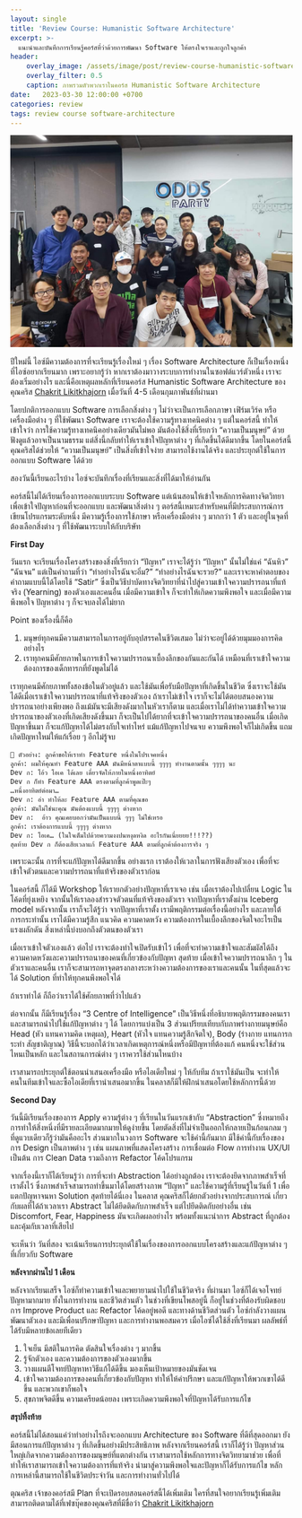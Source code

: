 ```yaml
---
layout: single
title: 'Review Course: Humanistic Software Architecture'
excerpt: >-
  แนะนำและบันทึกการเรียนรู้คอร์สที่ว่าด้วยการพัฒนา Software ให้ตรงใจเราและถูกใจลูกค้า
header:
    overlay_image: /assets/image/post/review-course-humanistic-software-architecture/heading.jpg
    overlay_filter: 0.5
    caption: ภาพรวมตัวพวกเราในคอร์ส Humanistic Software Architecture
date:   2023-03-30 12:00:00 +0700
categories: review
tags: review course software-architecture
---
```


![ภาพรวมตัวพวกเราในคอร์ส](/assets/image/post/review-course-humanistic-software-architecture/heading.jpg)


ปีใหม่นี้ ไอซ์มีความต้องการที่จะเรียนรู้เรื่องใหม่ ๆ เรื่อง Software Architecture ก็เป็นเรื่องหนึ่งที่ไอซ์อยากเรียนมาก เพราะอยากรู้ว่า หากเราต้องมาวางระบบการทำงานในซอฟต์แวร์ตัวหนึ่ง เราจะต้องเริ่มอย่างไร และนี่คือเหตุผลหลักที่เรียนคอร์ส Humanistic Software Architecture ของคุณคริส [Chakrit Likitkhajorn](https://www.facebook.com/chakrit.likitkhajorn) เมื่อวันที่ 4-5 เดือนกุมภาพันธ์ที่ผ่านมา

โดยปกติการออกแบบ Software การเลือกสิ่งต่าง ๆ ไม่ว่าจะเป็นการเลือกภาษา เฟิร์มเวิร์ค หรือเครื่องมือต่าง ๆ ที่ใช้พัฒนา Software เราจะต้องใช้ความรู้ทางเทคนิคต่าง ๆ แต่ในคอร์สนี้ ทำให้เข้าใจว่า การใช้ความรู้ทางเทคนิคอย่างเดียวมันไม่พอ มันต้องใช้สิ่งที่เรียกว่า “ความเป็นมนุษย์” ด้วย ฟังดูแล้วอาจเป็นนามธรรม แต่สิ่งนี้กลับทำให้เราเข้าใจปัญหาต่าง ๆ ที่เกิดขึ้นได้ดีมากขึ้น โดยในคอร์สนี้ คุณคริสได้ช่วยให้ “ความเป็นมนุษย์” เป็นสิ่งที่เข้าใจง่าย สามารถใช้งานได้จริง และประยุกต์ใช้ในการออกแบบ Software ได้ด้วย

สองวันนี้เรียนอะไรบ้าง ไอซ์จะบันทึกเรื่องที่เรียนและสิ่งที่ได้มาให้อ่านกัน

คอร์สนี้ไม่ได้เรียนเรื่องการออกแบบระบบ Software แต่เน้นสอนให้เข้าใจหลักการคิดทางจิตวิทยาเพื่อเข้าใจปัญหาก่อนที่จะออกแบบ และพัฒนาสิ่งต่าง ๆ ตอร์สนี้เหมาะสำหรับคนที่มีประสบการณ์การเขียนโปรแกรมระดับหนึ่ง มีความรู้เรื่องการใช้ภาษา หรือเครื่องมือต่าง ๆ มากกว่า 1 ตัว และอยู่ในจุดที่ต้องเลือกสิ่งต่าง ๆ ที่ใช้พัฒนาระบบให้กับบริษัท

**First Day**

วันแรก จะเรียนเรื่องโครงสร้างของสิ่งที่เรียกว่า “ปัญหา” เราจะได้รู้ว่า “ปัญหา” นั้นไม่ใช่แค่ “ฉันหิว” “ฉันจน” แต่เป็นคำถามที่ว่า “ทำอย่างไรฉันจะอิ่ม?” “ทำอย่างไรฉันจะรวย?” และเราจะหาคำตอบของคำถามแบบนี้ได้โดยใช้ “Satir” ซึ่งเป็นวิธีบำบัดทางจิตวิทยาที่นำไปสู่ความเข้าใจความปรารถนาที่แท้จริง (Yearning) ของตัวเองและคนอื่น เมื่อมีความเข้าใจ ก็จะทำให้เกิดความพึงพอใจ และเมื่อมีความพึงพอใจ ปัญหาต่าง ๆ ก็จะจบลงได้ไม่ยาก

Point ของเรื่องนี้ก็คือ

1. มนุษย์ทุกคนมีความสามารถในการอยู่กับอุปสรรคในชีวิตเสมอ ไม่ว่าจะอยู่ได้ด้วยมุมมองการคิดอย่างไร
2. เราทุกคนมีศักยภาพในการเข้าใจความปรารถนาเบื้องลึกของกันและกันได้ เหมือนที่เราเข้าใจความต้องการของเด็กทารกที่ยังพูดไม่ได้

เราทุกคนมีศักยภาพทั้งสองข้อในตัวอยู่แล้ว และใช้มันเพื่อรับมือปัญหาที่เกิดขึ้นในชีวิต ซึ่งเราจะใช้มันได้ดีเมื่อเราเข้าใจความปรารถนาที่แท้จริงของตัวเอง ถ้าเราไม่เข้าใจ เราก็จะไม่ได้ตอบสนองความปรารถนาอย่างเพียงพอ ถึงแม้มันจะมีเสียงดังมากในหัวเราก็ตาม และเมื่อเราไม่ได้ทำความเข้าใจความปรารถนาของตัวเองที่เกิดเสียงดังขึ้นมา ก็จะเป็นไปได้ยากที่จะเข้าใจความปรารถนาของคนอื่น เมื่อเกิดปัญหาขึ้นมา ก็จะแก้ปัญหาได้ไม่ตรงกับใจเท่าไหร่ แม้แก้ปัญหาไปจนจบ ความพึงพอใจก็ไม่เกิดขึ้น แถมเกิดปัญหาใหม่ให้แก้เรื่อย ๆ อีกไม่รู้จบ

```
💬 ตัวอย่าง: ลูกค้าขอให้เราทำ Feature หนึ่งในโปรเจคหนึ่ง
ลูกค้า: ผมให้คุณทำ Feature AAA มันมีหน้าตาแบบนี้ ๆๆๆๆ ทำงานตามนั้น ๆๆๆๆ นะ
Dev ก: โอ้ว โอเค ได้เลย เดี๋ยวจัดให้ภายในหนึ่งอาทิตย์
Dev ก ก็ทำ Feature AAA ตรงตามที่ลูกค้าพูดเป๊ะๆ
…หนึ่งอาทิตย์ต่อมา…
Dev ก: อ่า ทำให้ละ Feature AAA ตามที่คุณขอ
ลูกค้า: มันไม่ใช่นะคุณ มันต้องแบบนี้ ๆๆๆๆ ต่างหาก
Dev ก:  อ้าว คุณเคยบอกว่ามันเป็นแบบนี้ ๆๆๆ ไม่ใช่เหรอ
ลูกค้า: เราต้องการแบบนี้ ๆๆๆๆ ต่างหาก
Dev ก: โอเค… (ในใจเต็มไปด้วยความงงปนหงุดหงิด อะไรกันเนี่ยยยย!!!??)
สุดท้าย Dev ก ก็ต้องเสียเวลาแก้ Feature AAA ตามที่ลูกค้าต้องการจริง ๆ
```

เพราะฉะนั้น การที่จะแก้ปัญหาได้ดีมากขึ้น อย่างแรก เราต้องให้เวลาในการฟังเสียงตัวเอง เพื่อที่จะเข้าใจตัวตนและความปรารถนาที่แท้จริงของตัวเราก่อน

ในคอร์สนี้ ก็ได้มี Workshop ให้เรายกตัวอย่างปัญหาที่เราเจอ เช่น เมื่อเราต้องไปเปลี่ยน Logic ในโค้ดที่ยุ่งเหยิง จากนั้นให้เราลองสำรวจตัวตนที่แท้จริงของตัวเรา จากปัญหาที่เราตั้งผ่าน Iceberg model หลังจากนั้น เราก็จะได้รู้ว่า จากปัญหาที่เราตั้ง เรามีพฤติกรรมต่อเรื่องนี้อย่างไร และภายใต้การกระทำนั้น เราได้มีความรู้สึก แนวคิด ความคาดหวัง ความต้องการในเบื้องลึกของจิตใจอะไรเป็นแรงผลักดัน สิ่งเหล่านี้บ่งบอกถึงตัวตนของตัวเรา

เมื่อเราเข้าใจตัวเองแล้ว ต่อไป เราจะต้องทำใจเปิดรับเข้าไว้ เพื่อที่จะทำความเข้าใจและสัมผัสได้ถึงความคาดหวังและความปรารถนาของคนที่เกี่ยวข้องกับปัญหา สุดท้าย เมื่อเข้าใจความปรารถนาลึก ๆ ในตัวเราและคนอื่น เราก็จะสามารถหาจุดตรงกลางระหว่างความต้องการของเราและคนนั้น ในที่สุดแล้วจะได้ Solution ที่ทำให้ทุกคนพึงพอใจได้

ถ้าเราทำได้ ก็ถือว่าเราได้ใช้ศักยภาพที่ว่าไปแล้ว

ต่อจากนั้น ก็มีเรียนรู้เรื่อง “3 Centre of Intelligence” เป็นวิธีหนึ่งที่อธิบายพฤติกรรมของคนเราและสามารถนำไปใช้แก้ปัญหาต่าง ๆ ได้ โดยการแบ่งเป็น 3 ส่วนเปรียบเทียบกับภาพร่างกายมนุษย์คือ Head (หัว แทนความคิด เหตุผล), Heart (หัวใจ แทนความรู้สึกจิตใจ), Body (ร่างกาย แทนการกระทำ สัญชาติญาณ) วิธีนี้จะบอกได้ว่าเวลาเกิดเหตุการณ์หนึ่งหรือมีปัญหาที่ต้องแก้ คนหนึ่งจะใช้ส่วนไหนเป็นหลัก และในสถานการณ์ต่าง ๆ เราควรใช้ส่วนไหนบ้าง

เราสามารถประยุกต์ใช้ตอนนำเสนอเครื่องมือ หรือไอเดียใหม่ ๆ ให้กับทีม ถ้าเราใช้มันเป็น จะทำให้คนในทีมเข้าใจและซื้อไอเดียที่เรานำเสนอมากขึ้น ในคลาสก็มีให้ฝึกนำเสนอโดยใช้หลักการนี้ด้วย

**Second Day**

วันนี้มีเรียนเรื่องของการ Apply ความรู้ต่าง ๆ ที่เรียนในวันแรกเข้ากับ “Abstraction” ซี่งหมายถึง การทำให้สิ่งหนึ่งที่มีรายละเอียดมากมายให้ดูง่ายขึ้น โดยตัดสิ่งที่ไม่จำเป็นออกให้กลายเป็นก้อนกลม ๆ ที่ดูแวบเดียวก็รู้ว่ามันคืออะไร ส่วนมากในวงการ Software จะใช้คำนี้กันมาก มีใช้คำนี้กับเรื่องของการ Design เป็นภาพต่าง ๆ เช่น แผนภาพที่แสดงโครงสร้าง การเชื่อมต่อ Flow การทำงาน UX/UI เป็นต้น การ Clean Data รวมถึงการ Refactor โค้ดโปรแกรม

จากเรื่องนี้เราก็ได้เรียนรู้ว่า การที่จะทำ Abstraction ได้อย่างถูกต้อง เราจะต้องยึดจากภาพสำเร็จที่เราตั้งไว้ ซึ่งภาพสำเร็จสามารถทำขึ้นมาได้โดยสร้างภาพ “ปัญหา” และใช้ความรู้ที่เรียนรู้ในวันที่ 1 เพื่อแตกปัญหาจนหา Solution สุดท้ายได้นี่เอง ในคลาส คุณคริสก็ได้ยกตัวอย่างจากประสบการณ์ เกี่ยวกับผลที่ได้ถ้าเวลาเรา Abstract ไม่ได้ยึดติดกับภาพสำเร็จ แต่ไปยึดติดกับอย่างอื่น เช่น Discomfort, Fear, Happiness มันจะเกิดผลอย่างไร พร้อมทั้งแนะนำการ Abstract ที่ถูกต้องและคุ้มกับเวลาที่เสียไป

จะเห็นว่า วันที่สอง จะเน้นเรียนการประยุกต์ใช้ในเรื่องของการออกแบบโครงสร้างและแก้ปัญหาต่าง ๆ ที่เกี่ยวกับ Software

**หลังจากผ่านไป 1 เดือน**

หลังจากเรียนเสร็จ ไอซ์ก็ทำความเข้าใจและพยายามนำไปใช้ในชีวิตจริง ที่ผ่านมา ไอซ์ก็ได้เจอโจทย์ปัญหามากมาย ทั้งในการทำงาน และชีวิตส่วนตัว  ในช่วงที่เขียนโพสอยู่นี้ ก็อยู่ในช่วงที่ต้องรับผิดชอบการ Improve Product และ Refactor โค้ดอยู่พอดี และทางด้านชีวิตส่วนตัว ไอซ์กำลังวางแผนพัฒนาตัวเอง และมีเพื่อนปรึกษาปัญหา และการทำงานพอสมควร เมื่อไอซ์ได้ใช้สิ่งที่เรียนมา ผลลัพธ์ที่ได้รับมีหลายข้อเลยทีเดียว

1. ใจเย็น มีสติในการคิด ตัดสินใจเรื่องต่าง ๆ มากขึ้น
2. รู้จักตัวเอง และความต้องการของตัวเองมากขึ้น
3. วางแผนตีโจทย์ปัญหาหาวิธีแก้ได้ดีขึ้น มองเห็นเป้าหมายของมันชัดเจน
4. เข้าใจความต้องการของคนที่เกี่ยวข้องกับปัญหา ทำให้ให้คำปรึกษา และแก้ปัญหาให้พวกเขาได้ดีขึ้น และพวกเขาก็พอใจ
5. สุขภาพจิตดีขึ้น ความเครียดน้อยลง เพราะเกิดความพึงพอใจที่ปัญหาได้รับการแก้ไข

**สรุปทิ้งท้าย**

คอร์สนี้ไม่ได้สอนแค่ว่าทำอย่างไรถึงจะออกแบบ Architecture ของ Software ที่ดีที่สุดออกมา ยังมีสอนการแก้ปัญหาต่าง ๆ ที่เกิดขึ้นอย่างมีประสิทธิภาพ หลังจากเรียนคอร์สนี้ เราก็ได้รู้ว่า ปัญหาส่วนใหญ่เกิดจากความต้องการของมนุษย์ที่แตกต่างกัน เราสามารถใช้หลักการทางจิตวิทยามาช่วย เพื่อที่ทำให้เราสามารถเข้าใจความต้องการที่แท้จริง นำมาสู่ความพึงพอใจและปัญหาก็ได้รับการแก้ไข หลักการเหล่านี้สามารถใช้ในชีวิตประจำวัน และการทำงานทั่วไปได้

ตุณคริส เจ้าของคอร์สมี Plan ที่จะเปิดรอบสอนคอร์สนี้ได้เพิ่มเติม ใครที่สนใจอยากเรียนรู้เพิ่มเติม สามารถติดตามได้ที่เฟซบุ๊คของคุณคริสที่มีขื่อว่า  [Chakrit Likitkhajorn](https://www.facebook.com/chakrit.likitkhajorn)
